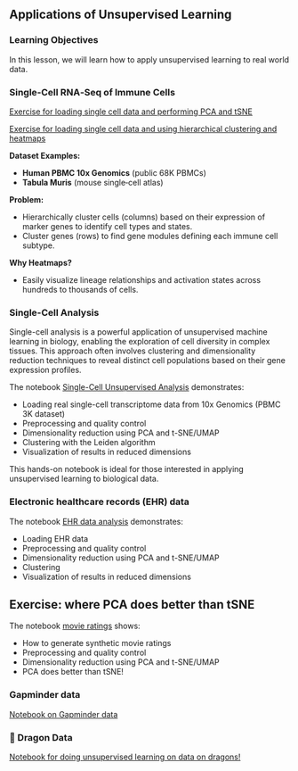 ## Applications of Unsupervised Learning

### Learning Objectives

In this lesson, we will learn how to apply unsupervised learning to real world data.



### Single‑Cell RNA‑Seq of Immune Cells

[Exercise for loading single cell data and performing PCA and tSNE](https://github.com/neelsoumya/python_machine_learning/blob/main/exercise_singlecell_pcatsne.ipynb)

[Exercise for loading single cell data and using hierarchical clustering and heatmaps](https://github.com/neelsoumya/python_machine_learning/blob/main/exercise_singlecell_clustering.ipynb)


**Dataset Examples:**
- **Human PBMC 10x Genomics** (public 68K PBMCs)  
- **Tabula Muris** (mouse single‑cell atlas)  

**Problem:**
- Hierarchically cluster cells (columns) based on their expression of marker genes to identify cell types and states.
- Cluster genes (rows) to find gene modules defining each immune cell subtype.

**Why Heatmaps?**
- Easily visualize lineage relationships and activation states across hundreds to thousands of cells.



### Single-Cell Analysis

Single-cell analysis is a powerful application of unsupervised machine learning in biology, enabling the exploration of cell diversity in complex tissues. This approach often involves clustering and dimensionality reduction techniques to reveal distinct cell populations based on their gene expression profiles.

The notebook [Single-Cell Unsupervised Analysis](https://github.com/neelsoumya/python_machine_learning/blob/main/singlcecell_unsupervised.ipynb) demonstrates:

- Loading real single-cell transcriptome data from 10x Genomics (PBMC 3K dataset)
- Preprocessing and quality control
- Dimensionality reduction using PCA and t-SNE/UMAP
- Clustering with the Leiden algorithm
- Visualization of results in reduced dimensions

This hands-on notebook is ideal for those interested in applying unsupervised learning to biological data.


### Electronic healthcare records (EHR) data

The notebook [EHR data analysis](https://github.com/neelsoumya/python_machine_learning/blob/main/EHR_data_unsupervised_learning.ipynb) demonstrates:

- Loading EHR data
- Preprocessing and quality control
- Dimensionality reduction using PCA and t-SNE/UMAP
- Clustering
- Visualization of results in reduced dimensions


## Exercise: where PCA does better than tSNE

The notebook [movie ratings](https://github.com/neelsoumya/python_machine_learning/blob/main/PCA_movie_ratings.ipynb) shows:

- How to generate synthetic movie ratings
- Preprocessing and quality control
- Dimensionality reduction using PCA and t-SNE/UMAP
- PCA does better than tSNE!



### Gapminder data

[Notebook on Gapminder data](https://github.com/neelsoumya/python_machine_learning/blob/main/exercise_gapminder_unsupervised.ipynb)

### 🐉 Dragon Data

[Notebook for doing unsupervised learning on data on dragons!](https://github.com/neelsoumya/python_machine_learning/blob/main/exercise_dragons.ipynb)

<!--
## 4. Gene Expression Microarray / RNA‑Seq Profiles

**Dataset Examples:**
- **TCGA Breast Cancer** (e.g. BRCA RNA‑Seq counts)  
- **GEO Series GSE2034** (lymph node metastasis in breast cancer)  

**Problem:**
- Cluster patient samples by overall expression pattern to uncover molecular subtypes.
- Cluster genes to identify co‑expression modules (e.g. proliferation vs. immune signatures).

**Why Heatmaps?**
- Intuitive display of up‑/down‑regulated clusters of genes across patients.

---

## 5. Microbiome 16S rRNA OTU Tables

**Dataset Examples:**
- **Earth Microbiome Project** subset (human gut samples)  
- **HMP (Human Microbiome Project)** stool / oral microbiome OTU tables  

**Problem:**
- Cluster samples by microbial composition to see how diet, disease status, or geography group together.
- Cluster OTUs (or genera) to reveal co‑occurring microbial communities (enterotypes).

**Why Heatmaps?**
- Depicts relative abundance patterns; highlights clusters of taxa enriched or depleted across sample groups.

---

## 6. Proteomics / Phospho‑Proteomics

**Dataset Examples:**
- **CPTAC** (Clinical Proteomic Tumor Analysis Consortium) breast or ovarian tumor proteomes  
- **ProteomeXchange** datasets on signaling pathway perturbations  

**Problem:**
- Hierarchically cluster phosphorylation sites (rows) to find modules co‑regulated across treatment conditions or tumor grades.
- Cluster patient samples to stratify responders vs. non‑responders.

**Why Heatmaps?**
- Visualize global shifts in protein or phospho‑site abundance; detect signaling modules.

---

## 7. DNA Methylation Arrays

**Dataset Examples:**
- **TCGA Lung Adenocarcinoma Methylation** (450K array)  
- **GEO Series GSE37020** (glioblastoma methylation)  

**Problem:**
- Cluster CpG sites to find differential methylation modules associated with survival.
- Cluster tumor samples vs. normal to reveal epigenetic subtypes.

**Why Heatmaps?**
- Capture large‑scale CpG methylation patterns; display hypo‑ vs. hyper‑methylated clusters.

---

-->


<!--
### Tips for Effective Use

1. **Pre‑processing:**
   - Log‑transform or variance‑stabilize counts (for RNA‑Seq).
   - Normalize (e.g. TMM, TPM, or quantile) to make features comparable.

2. **Feature Selection:**
   - Use most variable genes/OTUs/sites (e.g. top 1,000 by MAD) to avoid noise.

3. **Distance Metrics & Linkage:**
   - Try Pearson distance for expression, Bray–Curtis for microbiome, and complete or average linkage.

4. **Annotation Tracks:**
   - Add metadata (e.g. phenotype, batch, cluster assignment) as colored sidebars for interpretation.

-->
